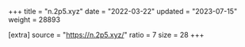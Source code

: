 +++
title = "n.2p5.xyz"
date = "2022-03-22"
updated = "2023-07-15"
weight = 28893

[extra]
source = "https://n.2p5.xyz/"
ratio = 7
size = 28
+++
